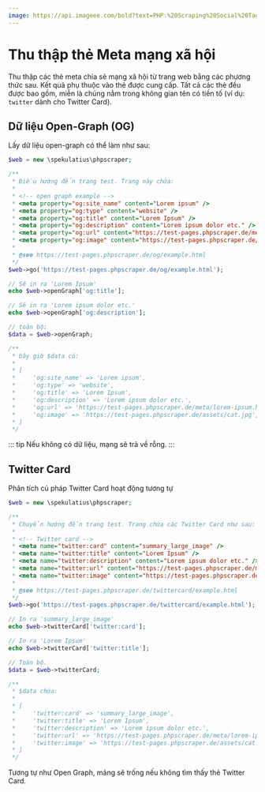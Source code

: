 ```yaml
---
image: https://api.imageee.com/bold?text=PHP:%20Scraping%20Social%20Tags&bg_image=https://images.unsplash.com/photo-1542762933-ab3502717ce7
---
```


# Thu thập thẻ Meta mạng xã hội

Thu thập các thẻ meta chia sẻ mạng xã hội từ trang web bằng các phương thức sau. Kết quả phụ thuộc vào thẻ được cung cấp. Tất cả các thẻ đều được bao gồm, miễn là chúng nằm trong không gian tên có tiền tố (ví dụ: `twitter` dành cho Twitter Card).

## Dữ liệu Open-Graph (OG)

Lấy dữ liệu open-graph có thể làm như sau:

```php
$web = new \spekulatius\phpscraper;

/**
 * Điều hướng đến trang test. Trang này chứa:
 *
 * <!-- open graph example -->
 * <meta property="og:site_name" content="Lorem ipsum" />
 * <meta property="og:type" content="website" />
 * <meta property="og:title" content="Lorem Ipsum" />
 * <meta property="og:description" content="Lorem ipsum dolor etc." />
 * <meta property="og:url" content="https://test-pages.phpscraper.de/meta/lorem-ipsum.html" />
 * <meta property="og:image" content="https://test-pages.phpscraper.de/assets/cat.jpg" />
 *
 * @see https://test-pages.phpscraper.de/og/example.html
 */
$web->go('https://test-pages.phpscraper.de/og/example.html');

// Sẽ in ra 'Lorem Ipsum'
echo $web->openGraph['og:title'];

// Sẽ in ra 'Lorem ipsum dolor etc.'
echo $web->openGraph['og:description'];

// toàn bộ:
$data = $web->openGraph;

/**
 * bây giờ $data có:
 *
 * [
 *     'og:site_name' => 'Lorem ipsum',
 *     'og:type' => 'website',
 *     'og:title' => 'Lorem Ipsum',
 *     'og:description' => 'Lorem ipsum dolor etc.',
 *     'og:url' => 'https://test-pages.phpscraper.de/meta/lorem-ipsum.html',
 *     'og:image' => 'https://test-pages.phpscraper.de/assets/cat.jpg',
 * ]
 */
```

::: tip
Nếu không có dữ liệu, mạng sẽ trả về rỗng.
:::

## Twitter Card

Phân tích cú pháp Twitter Card hoạt động tương tự

```php
$web = new \spekulatius\phpscraper;

/**
 * Chuyển hướng đến trang test. Trang chứa các Twitter Card như sau:
 *
 * <!-- Twitter card -->
 * <meta name="twitter:card" content="summary_large_image" />
 * <meta name="twitter:title" content="Lorem Ipsum" />
 * <meta name="twitter:description" content="Lorem ipsum dolor etc." />
 * <meta name="twitter:url" content="https://test-pages.phpscraper.de/meta/lorem-ipsum.html" />
 * <meta name="twitter:image" content="https://test-pages.phpscraper.de/assets/cat.jpg" />
 *
 * @see https://test-pages.phpscraper.de/twittercard/example.html
 */
$web->go('https://test-pages.phpscraper.de/twittercard/example.html');

// In ra 'summary_large_image'
echo $web->twitterCard['twitter:card'];

// In ra 'Lorem Ipsum'
echo $web->twitterCard['twitter:title'];

// Toàn bộ.
$data = $web->twitterCard;

/**
 * $data chứa:
 *
 * [
 *     'twitter:card' => 'summary_large_image',
 *     'twitter:title' => 'Lorem Ipsum',
 *     'twitter:description' => 'Lorem ipsum dolor etc.',
 *     'twitter:url' => 'https://test-pages.phpscraper.de/meta/lorem-ipsum.html',
 *     'twitter:image' => 'https://test-pages.phpscraper.de/assets/cat.jpg',
 * ]
 */
```

Tương tự như Open Graph, mảng sẽ trống nếu không tìm thấy thẻ Twitter Card.
